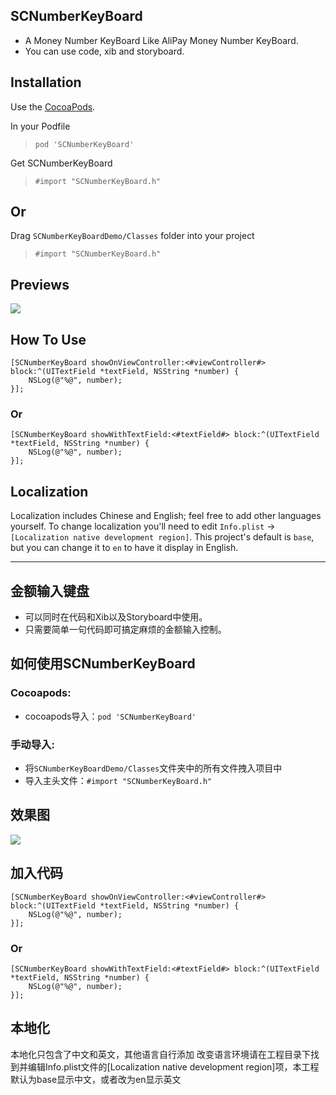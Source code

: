 ## SCNumberKeyBoard
* A Money Number KeyBoard Like AliPay Money Number KeyBoard.
* You can use code, xib and storyboard.

## Installation
Use the [CocoaPods](http://github.com/CocoaPods/CocoaPods).

In your Podfile
>`pod 'SCNumberKeyBoard'`

Get SCNumberKeyBoard
>`#import "SCNumberKeyBoard.h"`

## Or
Drag `SCNumberKeyBoardDemo/Classes` folder into your project
>`#import "SCNumberKeyBoard.h"`

## Previews
![](http://i1.tietuku.com/56d87eac2287ab33.gif)

## How To Use
```objc
[SCNumberKeyBoard showOnViewController:<#viewController#> block:^(UITextField *textField, NSString *number) {
    NSLog(@"%@", number);
}];
```
### Or
```objc
[SCNumberKeyBoard showWithTextField:<#textField#> block:^(UITextField *textField, NSString *number) {
    NSLog(@"%@", number);
}];
```
## Localization
Localization includes Chinese and English; feel free to add other languages yourself. To change localization you'll need to edit `Info.plist` → `[Localization native development region]`. This project's default is `base`, but you can change it to `en` to have it display in English.

-----------------

## 金额输入键盘
* 可以同时在代码和Xib以及Storyboard中使用。
* 只需要简单一句代码即可搞定麻烦的金额输入控制。

## 如何使用SCNumberKeyBoard
### Cocoapods:
* cocoapods导入：`pod 'SCNumberKeyBoard'`
### 手动导入:
* 将`SCNumberKeyBoardDemo/Classes`文件夹中的所有文件拽入项目中
* 导入主头文件：`#import "SCNumberKeyBoard.h"`

## 效果图
![](http://i1.tietuku.com/56d87eac2287ab33.gif)

## 加入代码
```objc
[SCNumberKeyBoard showOnViewController:<#viewController#> block:^(UITextField *textField, NSString *number) {
    NSLog(@"%@", number);
}];
```
### Or
```objc
[SCNumberKeyBoard showWithTextField:<#textField#> block:^(UITextField *textField, NSString *number) {
    NSLog(@"%@", number);
}];
```
## 本地化
本地化只包含了中文和英文，其他语言自行添加
改变语言环境请在工程目录下找到并编辑Info.plist文件的[Localization native development region]项，本工程默认为base显示中文，或者改为en显示英文

